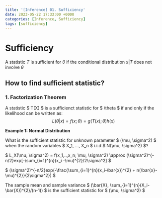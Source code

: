 ```yaml
---
title: '[Inference] 01. Sufficiency'
date: 2023-05-22 17:33:00 +0000
categories: [Inference, Sufficiency]
tags: [sufficiency]
---
```


<script type="text/javascript" src="path-to-MathJax/MathJax.js"></script>

# Sufficiency

A statistic $T$ is sufficient for $\theta$ if the conditional distribution $x|T$ does not involve $\theta$


## How to find sufficient statistic? 
### 1. Factorization Theorem

A statistic $ T(X) $ is a sufficienct statistic for $ \theta $ if and only if the likelihood can be written as:
$$ L(\theta|x) = f(x;\theta) = g(T(x);\theta)h(x) $$

**Example 1: Normal Distribution**

What is the sufficient statistic for unknown parameter $ (\mu, \sigma^2) $ when the random variables $ X_1, ..., X_n $ i.i.d $ N(\mu, \sigma^2) $?

$ L_X(\mu, \sigma^2) = f(x_1,..,x_n; \mu, \sigma^2) \approx (\sigma^2)^{-n/2}exp[-\sum_{i=1}^{n}(x_i -\mu)^{2}/2\sigma^2] $

$ (\sigma^2)^{-n/2}exp(-\frac{\sum_{i=1}^{n}(x_i-\bar{x})^{2} + n(\bar{x}-\mu)^{2}}{2\sigma^2}) $

The sample mean and sample variance $ (\bar{X}, \sum_{i=1}^{n}(X_i-\bar{X})^{2}/(n-1)) $ is the sufficient statistic for $ (\mu, \sigma^2) $ 
